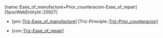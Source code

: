 ﻿---
type: TrizContradiction
aliases:
- Ease_of_manufacture+Prior_counteracion-Ease_of_repair
license: CC BY-SA 4.0
copyright: https://github.com/SpocWeb
IsDeleted: false
IsReadOnly: false
Confidential: public
tags: 
- Triz/Contradiction
---
[name::Ease_of_manufacture+Prior_counteracion-Ease_of_repair]
[SpocWebEntityId::25927]
+ [pro::[Triz-Ease_of_manufacture](tech/Triz/Parameter/Triz-Ease_of_manufacture.md)]
[Triz-Principle::[Triz-Prior_counteracion](tech/Triz/Principle/Triz-Prior_counteracion.md)]
- [con::[Triz-Ease_of_repair](tech/Triz/Parameter/Triz-Ease_of_repair.md)]

